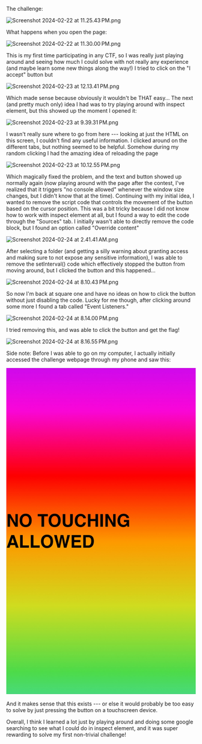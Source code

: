 The challenge: 

![Screenshot 2024-02-22 at 11.25.43 PM.png](./_resources/Screenshot%202024-02-22%20at%2011.25.43 PM.png)

What happens when you open the page: 

![Screenshot 2024-02-22 at 11.30.00 PM.png](./_resources/Screenshot%202024-02-22%20at%2011.30.00 PM.png)

This is my first time participating in any CTF, so I was really just playing around and seeing how much I could solve with not really any experience (and maybe learn some new things along the way!) I tried to click on the "I accept" button but 

![Screenshot 2024-02-23 at 12.13.41 PM.png](./_resources/Screenshot%202024-02-23%20at%2012.13.41 PM.png)

Which made sense because obviously it wouldn't be THAT easy... The next (and pretty much only) idea I had was to try playing around with inspect element, but this showed up the moment I opened it: 

![Screenshot 2024-02-23 at 9.39.31 PM.png](./_resources/Screenshot%202024-02-23%20at%209.39.31 PM.png)

I wasn't really sure where to go from here --- looking at just the HTML on this screen, I couldn't find any useful information. I clicked around on the different tabs, but nothing seemed to be helpful. Somehow during my random clicking I had the amazing idea of reloading the page

![Screenshot 2024-02-23 at 10.12.55 PM.png](./_resources/Screenshot%202024-02-23%20at%2010.12.55 PM.png)

Which magically fixed the problem, and the text and button showed up normally again (now playing around with the page after the contest, I've realized that it triggers "no console allowed" whenever the window size changes, but I didn't know that at the time). Continuing with my initial idea, I wanted to remove the script code that controls the movement of the button based on the cursor position. This was a bit tricky because I did not know how to work with inspect element at all, but I found a way to edit the code through the "Sources" tab. I initially wasn't able to directly remove the code block, but I found an option called "Override content"

![Screenshot 2024-02-24 at 2.41.41 AM.png](./_resources/Screenshot%202024-02-24%20at%202.41.41 AM.png)

After selecting a folder (and getting a silly warning about granting access and making sure to not expose any sensitive information), I was able to remove the setInterval() code which effectively stopped the button from moving around, but I clicked the button and this happened...

![Screenshot 2024-02-24 at 8.10.43 PM.png](./_resources/Screenshot%202024-02-24%20at%208.10.43 PM.png)

So now I'm back at square one and have no ideas on how to click the button without just disabling the code. Lucky for me though, after clicking around some more I found a tab called "Event Listeners."

![Screenshot 2024-02-24 at 8.14.00 PM.png](./_resources/Screenshot%202024-02-24%20at%208.14.00 PM.png)

I tried removing this, and was able to click the button and get the flag!

![Screenshot 2024-02-24 at 8.16.55 PM.png](./_resources/Screenshot%202024-02-24%20at%208.16.55 PM.png)

Side note: Before I was able to go on my computer, I actually initially accessed the challenge webpage through my phone and saw this: 

![28B6E180-989C-4DA0-B560-8877C454A1C6_1_201_a.jpeg](./_resources/28B6E180-989C-4DA0-B560-8877C454A1C6_1_201_a.jpeg)

And it makes sense that this exists --- or else it would probably be too easy to solve by just pressing the button on a touchscreen device. 

Overall, I think I learned a lot just by playing around and doing some google searching to see what I could do in inspect element, and it was super rewarding to solve my first non-trivial challenge!